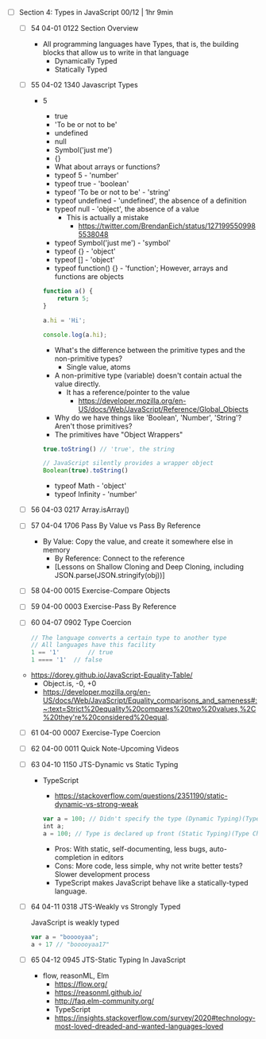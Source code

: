 - [ ] Section 4: Types in JavaScript 00/12 | 1hr 9min
	- [ ] 54 04-01 0122 Section Overview
	  - All programming languages have Types, that is, the building blocks that allow us to write in that language
	    - Dynamically Typed
	    - Statically Typed
	- [ ] 55 04-02 1340 Javascript Types
	  - 5
		- true
		- 'To be or not to be'
		- undefined
		- null
		- Symbol('just me')
		- {}
		- What about arrays or functions?
		- typeof 5 - 'number'
		- typeof true - 'boolean'
		- typeof 'To be or not to be' - 'string'
		- typeof undefined - 'undefined', the absence of a definition
		- typeof null - 'object', the absence of a value
		  - This is actually a mistake
			- https://twitter.com/BrendanEich/status/1271995509985538048
		- typeof Symbol('just me') - 'symbol'
		- typeof {} - 'object'
		- typeof [] - 'object'
		- typeof function() {} - 'function'; However, arrays and functions are objects

		```javascript
		function a() {
			return 5;
		}

		a.hi = 'Hi';

		console.log(a.hi);
		```

		- What's the difference between the primitive types and the non-primitive types?
		  - Single value, atoms
		- A non-primitive type (variable) doesn't contain actual the value directly.
		  - It has a reference/pointer to the value
			- https://developer.mozilla.org/en-US/docs/Web/JavaScript/Reference/Global_Objects
		- Why do we have things like 'Boolean', 'Number', 'String'? Aren't those primitives?
		- The primitives have "Object Wrappers"

		```javascript
		true.toString() // 'true', the string

		// JavaScript silently provides a wrapper object
		Boolean(true).toString()
		```

		- typeof Math - 'object'
		- typeof Infinity - 'number'
	- [ ] 56 04-03 0217 Array.isArray()	
	- [ ] 57 04-04 1706 Pass By Value vs Pass By Reference
	  - By Value: Copy the value, and create it somewhere else in memory
		- By Reference: Connect to the reference
		- [Lessons on Shallow Cloning and Deep Cloning, including JSON.parse(JSON.stringify(obj))]
	- [ ] 58 04-00 0015 Exercise-Compare Objects
	- [ ] 59 04-00 0003 Exercise-Pass By Reference
	- [ ] 60 04-07 0902 Type Coercion

		```javascript
		// The language converts a certain type to another type
		// All languages have this facility
		1 == '1' 		// true
		1 ==== '1' 	// false
		```

    - https://dorey.github.io/JavaScript-Equality-Table/
		- Object.is, -0, +0
		- https://developer.mozilla.org/en-US/docs/Web/JavaScript/Equality_comparisons_and_sameness#:~:text=Strict%20equality%20compares%20two%20values,%2C%20they're%20considered%20equal.
	
	- [ ] 61 04-00 0007 Exercise-Type Coercion
	- [ ] 62 04-00 0011 Quick Note-Upcoming Videos
	- [ ] 63 04-10 1150 JTS-Dynamic vs Static Typing
	  - TypeScript
		- https://stackoverflow.com/questions/2351190/static-dynamic-vs-strong-weak

		```javascript
		var a = 100; // Didn't specify the type (Dynamic Typing)(Type Checking is done during run time)
		int a;
		a = 100; // Type is declared up front (Static Typing)(Type Checking is done during compile time)
		```

		- Pros: With static, self-documenting, less bugs, auto-completion in editors
		- Cons: More code, less simple, why not write better tests? Slower development process
		- TypeScript makes JavaScript behave like a statically-typed language.
	- [ ] 64 04-11 0318 JTS-Weakly vs Strongly Typed

		JavaScript is weakly typed
		```javascript
	  var a = "booooyaa";
		a + 17 // "booooyaa17"
		```

	- [ ] 65 04-12 0945 JTS-Static Typing In JavaScript
	  - flow, reasonML, Elm
		- https://flow.org/
		- https://reasonml.github.io/
		- http://faq.elm-community.org/
		- TypeScript
		- https://insights.stackoverflow.com/survey/2020#technology-most-loved-dreaded-and-wanted-languages-loved